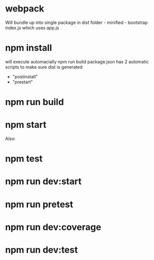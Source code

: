 # webpack

Will bundle up into single package in dist folder - minified - bootstrap index.js which uses app.js

# npm install

will execute automacially npm run build
package.json has 2 automatic scripts to make sure dist is generated

- "postinstall"
- "prestart"

# npm run build

# npm start

Also:

# npm test

# npm run dev:start

# npm run pretest

# npm run dev:coverage

# npm run dev:test

